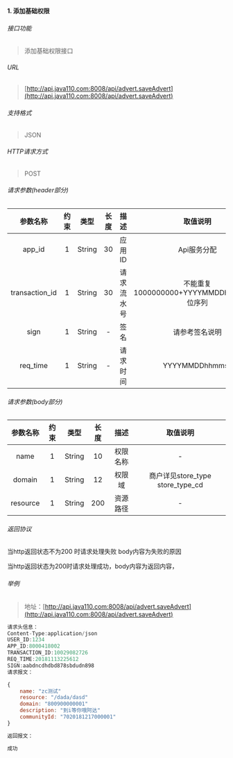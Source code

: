 

**1\. 添加基础权限**
###### 接口功能
> 添加基础权限接口

###### URL
> [http://api.java110.com:8008/api/advert.saveAdvert](http://api.java110.com:8008/api/advert.saveAdvert)

###### 支持格式
> JSON

###### HTTP请求方式
> POST

###### 请求参数(header部分)
|参数名称|约束|类型|长度|描述|取值说明|
| :-: | :-: | :-: | :-: | :-: | :-:|
|app_id|1|String|30|应用ID|Api服务分配|
|transaction_id|1|String|30|请求流水号|不能重复 1000000000+YYYYMMDDhhmmss+6位序列 |
|sign|1|String|-|签名|请参考签名说明|
|req_time|1|String|-|请求时间|YYYYMMDDhhmmss|

###### 请求参数(body部分)
|参数名称|约束|类型|长度|描述|取值说明|
| :-: | :-: | :-: | :-: | :-: | :-: |
|name|1|String|10|权限名称|-|
|domain|1|String|12|权限域|商户详见store_type store_type_cd|
|resource|1|String|200|资源路径|-|




###### 返回协议

当http返回状态不为200 时请求处理失败 body内容为失败的原因

当http返回状态为200时请求处理成功，body内容为返回内容，



###### 举例
> 地址：[http://api.java110.com:8008/api/advert.saveAdvert](http://api.java110.com:8008/api/advert.saveAdvert)

``` javascript
请求头信息：
Content-Type:application/json
USER_ID:1234
APP_ID:8000418002
TRANSACTION_ID:10029082726
REQ_TIME:20181113225612
SIGN:aabdncdhdbd878sbdudn898
请求报文：

{
    name: "zc测试"
    resource: "/dada/dasd"
    domain: "800900000001"
    description: "到i等你哦阿达"
    communityId: "7020181217000001"
}

返回报文：

成功

```
